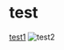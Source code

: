 # test
 [test1](./thread/summary_thread.md)
 ![test2](https://github.com/Perfect-Jimmy/tutorial_springboot2/master/note/thread/cat.png)
 
